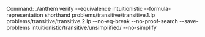 Command: ./anthem verify --equivalence intuitionistic --formula-representation shorthand problems/transitive/transitive.1.lp problems/transitive/transitive.2.lp  --no-eq-break --no-proof-search --save-problems intuitionistic/transitive/unsimplified/ --no-simplify